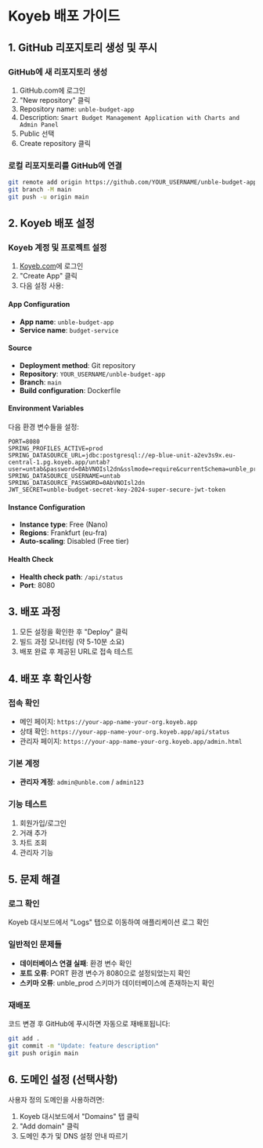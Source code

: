# Koyeb 배포 가이드

## 1. GitHub 리포지토리 생성 및 푸시

### GitHub에 새 리포지토리 생성
1. GitHub.com에 로그인
2. "New repository" 클릭
3. Repository name: `unble-budget-app`
4. Description: `Smart Budget Management Application with Charts and Admin Panel`
5. Public 선택
6. Create repository 클릭

### 로컬 리포지토리를 GitHub에 연결
```bash
git remote add origin https://github.com/YOUR_USERNAME/unble-budget-app.git
git branch -M main
git push -u origin main
```

## 2. Koyeb 배포 설정

### Koyeb 계정 및 프로젝트 설정
1. [Koyeb.com](https://www.koyeb.com)에 로그인
2. "Create App" 클릭
3. 다음 설정 사용:

#### App Configuration
- **App name**: `unble-budget-app`
- **Service name**: `budget-service`

#### Source
- **Deployment method**: Git repository
- **Repository**: `YOUR_USERNAME/unble-budget-app`
- **Branch**: `main`
- **Build configuration**: Dockerfile

#### Environment Variables
다음 환경 변수들을 설정:

```
PORT=8080
SPRING_PROFILES_ACTIVE=prod
SPRING_DATASOURCE_URL=jdbc:postgresql://ep-blue-unit-a2ev3s9x.eu-central-1.pg.koyeb.app/untab?user=untab&password=0AbVNOIsl2dn&sslmode=require&currentSchema=unble_prod
SPRING_DATASOURCE_USERNAME=untab
SPRING_DATASOURCE_PASSWORD=0AbVNOIsl2dn
JWT_SECRET=unble-budget-secret-key-2024-super-secure-jwt-token
```

#### Instance Configuration
- **Instance type**: Free (Nano)
- **Regions**: Frankfurt (eu-fra)
- **Auto-scaling**: Disabled (Free tier)

#### Health Check
- **Health check path**: `/api/status`
- **Port**: 8080

## 3. 배포 과정

1. 모든 설정을 확인한 후 "Deploy" 클릭
2. 빌드 과정 모니터링 (약 5-10분 소요)
3. 배포 완료 후 제공된 URL로 접속 테스트

## 4. 배포 후 확인사항

### 접속 확인
- 메인 페이지: `https://your-app-name-your-org.koyeb.app`
- 상태 확인: `https://your-app-name-your-org.koyeb.app/api/status`
- 관리자 페이지: `https://your-app-name-your-org.koyeb.app/admin.html`

### 기본 계정
- **관리자 계정**: `admin@unble.com` / `admin123`

### 기능 테스트
1. 회원가입/로그인
2. 거래 추가
3. 차트 조회
4. 관리자 기능

## 5. 문제 해결

### 로그 확인
Koyeb 대시보드에서 "Logs" 탭으로 이동하여 애플리케이션 로그 확인

### 일반적인 문제들
- **데이터베이스 연결 실패**: 환경 변수 확인
- **포트 오류**: PORT 환경 변수가 8080으로 설정되었는지 확인
- **스키마 오류**: unble_prod 스키마가 데이터베이스에 존재하는지 확인

### 재배포
코드 변경 후 GitHub에 푸시하면 자동으로 재배포됩니다:
```bash
git add .
git commit -m "Update: feature description"
git push origin main
```

## 6. 도메인 설정 (선택사항)

사용자 정의 도메인을 사용하려면:
1. Koyeb 대시보드에서 "Domains" 탭 클릭
2. "Add domain" 클릭
3. 도메인 추가 및 DNS 설정 안내 따르기